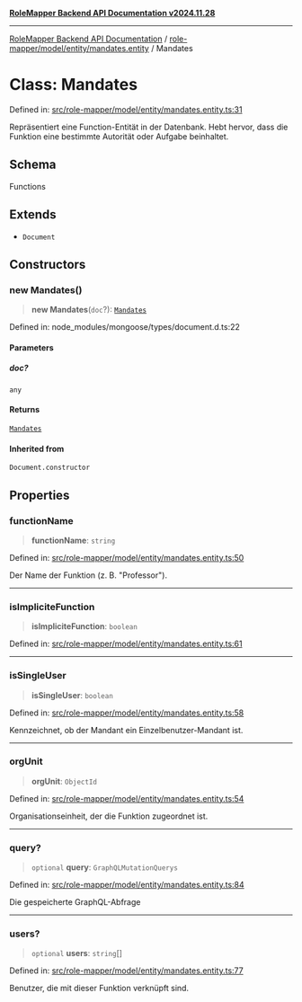 [**RoleMapper Backend API Documentation v2024.11.28**](../../../../../README.md)

***

[RoleMapper Backend API Documentation](../../../../../modules.md) / [role-mapper/model/entity/mandates.entity](../README.md) / Mandates

# Class: Mandates

Defined in: [src/role-mapper/model/entity/mandates.entity.ts:31](https://github.com/FlowCraft-AG/RoleMapper/blob/3eb36c970c08048b7af3096cccc727e0fc5a22b5/backend/src/role-mapper/model/entity/mandates.entity.ts#L31)

Repräsentiert eine Function-Entität in der Datenbank.
Hebt hervor, dass die Funktion eine bestimmte Autorität oder Aufgabe beinhaltet.

## Schema

Functions

## Extends

- `Document`

## Constructors

### new Mandates()

> **new Mandates**(`doc`?): [`Mandates`](Mandates.md)

Defined in: node\_modules/mongoose/types/document.d.ts:22

#### Parameters

##### doc?

`any`

#### Returns

[`Mandates`](Mandates.md)

#### Inherited from

`Document.constructor`

## Properties

### functionName

> **functionName**: `string`

Defined in: [src/role-mapper/model/entity/mandates.entity.ts:50](https://github.com/FlowCraft-AG/RoleMapper/blob/3eb36c970c08048b7af3096cccc727e0fc5a22b5/backend/src/role-mapper/model/entity/mandates.entity.ts#L50)

Der Name der Funktion (z. B. "Professor").

***

### isImpliciteFunction

> **isImpliciteFunction**: `boolean`

Defined in: [src/role-mapper/model/entity/mandates.entity.ts:61](https://github.com/FlowCraft-AG/RoleMapper/blob/3eb36c970c08048b7af3096cccc727e0fc5a22b5/backend/src/role-mapper/model/entity/mandates.entity.ts#L61)

***

### isSingleUser

> **isSingleUser**: `boolean`

Defined in: [src/role-mapper/model/entity/mandates.entity.ts:58](https://github.com/FlowCraft-AG/RoleMapper/blob/3eb36c970c08048b7af3096cccc727e0fc5a22b5/backend/src/role-mapper/model/entity/mandates.entity.ts#L58)

Kennzeichnet, ob der Mandant ein Einzelbenutzer-Mandant ist.

***

### orgUnit

> **orgUnit**: `ObjectId`

Defined in: [src/role-mapper/model/entity/mandates.entity.ts:54](https://github.com/FlowCraft-AG/RoleMapper/blob/3eb36c970c08048b7af3096cccc727e0fc5a22b5/backend/src/role-mapper/model/entity/mandates.entity.ts#L54)

Organisationseinheit, der die Funktion zugeordnet ist.

***

### query?

> `optional` **query**: `GraphQLMutationQuerys`

Defined in: [src/role-mapper/model/entity/mandates.entity.ts:84](https://github.com/FlowCraft-AG/RoleMapper/blob/3eb36c970c08048b7af3096cccc727e0fc5a22b5/backend/src/role-mapper/model/entity/mandates.entity.ts#L84)

Die gespeicherte GraphQL-Abfrage

***

### users?

> `optional` **users**: `string`[]

Defined in: [src/role-mapper/model/entity/mandates.entity.ts:77](https://github.com/FlowCraft-AG/RoleMapper/blob/3eb36c970c08048b7af3096cccc727e0fc5a22b5/backend/src/role-mapper/model/entity/mandates.entity.ts#L77)

Benutzer, die mit dieser Funktion verknüpft sind.
